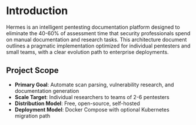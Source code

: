 # Introduction

Hermes is an intelligent pentesting documentation platform designed to eliminate the 40-60% of assessment time that security professionals spend on manual documentation and research tasks. This architecture document outlines a pragmatic implementation optimized for individual pentesters and small teams, with a clear evolution path to enterprise deployments.

## Project Scope
- **Primary Goal**: Automate scan parsing, vulnerability research, and documentation generation
- **Scale Target**: Individual researchers to teams of 2-6 pentesters
- **Distribution Model**: Free, open-source, self-hosted
- **Deployment Model**: Docker Compose with optional Kubernetes migration path
